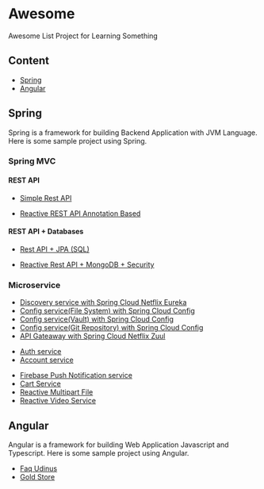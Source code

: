 # Awesome

Awesome List Project for Learning Something

## Content

- [Spring](#spring)
- [Angular](#angular)

## Spring

Spring is a framework for building Backend Application with JVM Language. Here is some sample project using Spring.

### Spring MVC

#### REST API

- [Simple Rest API](https://github.com/ciazhar/spring-boot-rest-api)

<!-- - [Consume Rest API with RestTemplate]() -->

- [Reactive REST API Annotation Based](https://github.com/ciazhar/spring-webflux-annotation-based)

<!-- - [Reactive REST API Router Based]() -->
<!-- - [(TBD) Consume Reactive REST API with WebClient]() -->
<!-- - [(TBD) Spring Webflux Configuration]() -->
<!-- - [(TBD) Stream REST API]() -->
<!-- - [(TBD) Spring Webflux Websocket]() -->

#### REST API + Databases

- [Rest API + JPA (SQL)](https://github.com/ciazhar/kotlin-spring-boot-jpa-rest)

<!-- - [(TBD) Rest API + MongoDB (NoSQL)]()  -->

- [Reactive Rest API + MongoDB + Security](https://github.com/ciazhar/spring-webflux-mongo-security)

<!-- - [(TBD) Reactive Rest API + Cassandra]() -->
<!-- - [(TBD) Reactive Rest API + Redis]() -->
<!-- - [(TBD) Reactive Rest API + Couchbase]() -->

<!-- #### Template Engine + Databases
- [(TBD) Backend Template Engine with Thymeleaf]() -->

<!-- #### Database Migration
- [(TBD) Database Migration with FlywayDB]() -->

<!-- #### Security
- [(TBD) Rest API Security with Basic Auth + CSRF]()
- [(TBD) Rest API Security with OAuth2 + JWT]() -->
<!-- - [(TBD) Reactive Basic Auth + CORS]() -->

<!-- #### Reporting
- [(TBD) Reporting in PDF/Spreadsheet with Jasper Report]() -->

### Microservice

- [Discovery service with Spring Cloud Netflix Eureka](https://github.com/ciazhar/spring-cloud-eureka-server)
- [Config service(File System) with Spring Cloud Config](https://github.com/ciazhar/spring-cloud-config-server-file-system)
- [Config service(Vault) with Spring Cloud Config](https://github.com/ciazhar/spring-cloud-config-server-vault)
- [Config service(Git Repository) with Spring Cloud Config](https://github.com/ciazhar/spring-cloud-config-server-git-repository)
- [API Gateaway with Spring Cloud Netflix Zuul](https://github.com/ciazhar/spring-cloud-zuul)

<!-- - [(TBD) API Gateaway with Spring Cloud Gateway]() -->
<!-- - [(TBD) Circuit Breaker]() -->
<!-- - [(TBD) Distributed Tracing]() -->

- [Auth service](https://github.com/ciazhar/spring-auth-server)
- [Account service](https://github.com/ciazhar/spring-account-service)

<!-- - [(TBD) Mail Service]() -->

- [Firebase Push Notification service](https://github.com/ciazhar/spring-firebase-push-notification-service)
- [Cart Service](https://github.com/ciazhar/spring-cart-service)
- [Reactive Multipart File](https://github.com/ciazhar/spring-multipart-service)
- [Reactive Video Service](https://github.com/ciazhar/spring-video-stream)

<!-- - [Jelajah service](https://github.com/ciazhar/jelajah-service)  -->
<!-- - [Maketto service](https://github.com/ciazhar/spring-maketto-service) -->
<!-- - [Animus service](https://github.com/ciazhar/spring-animus-service)        -->
<!-- - [Linkz service]() -->

## Angular

Angular is a framework for building Web Application Javascript and Typescript. Here is some sample project using Angular.

- [Faq Udinus](https://github.com/ciazhar/angular-faq-udinus)
- [Gold Store](https://github.com/ciazhar/angular-gold-store)
